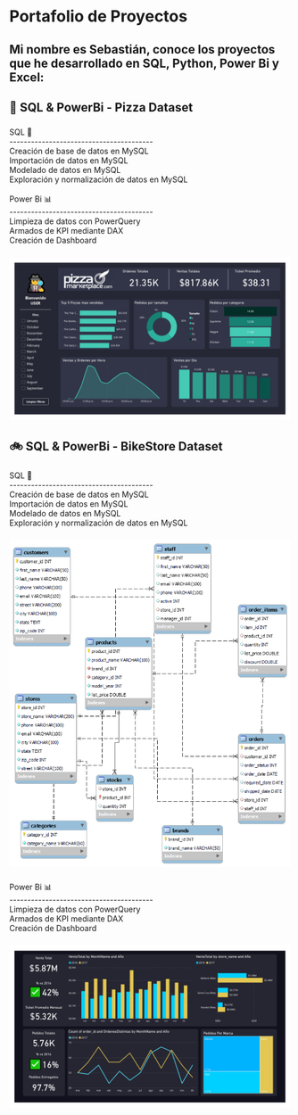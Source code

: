 <h1 align="left">Portafolio de Proyectos</h1>

###

<h2 align="left">Mi nombre es Sebastián, conoce los proyectos que he desarrollado en SQL, Python, Power Bi y Excel:</h2>

###

<h2 align="left">🍕 SQL & PowerBi - Pizza Dataset</h2>

###

<p align="left">SQL 📄<br>----------------------------------------<br>Creación de base de datos en MySQL<br>Importación de datos en MySQL<br>Modelado de datos en MySQL<br>Exploración y normalización de datos en MySQL <br><br>Power Bi 📊<br>----------------------------------------<br>Limpieza de datos con PowerQuery<br>Armados de KPI mediante DAX<br>Creación de Dashboard</p>


###

![Pizza](Visuals/PizzaTimeDashboard.jpg)


###

<h2 align="left">🚲 SQL & PowerBi - BikeStore Dataset</h2>

###

<p align="left">SQL 📄<br>----------------------------------------<br>Creación de base de datos en MySQL<br>Importación de datos en MySQL<br>Modelado de datos en MySQL<br>Exploración y normalización de datos en MySQL</p>

###

![Bike](Visuals/BikeDataModeling.png)

###

<p align="left">Power Bi 📊<br>----------------------------------------<br>Limpieza de datos con PowerQuery<br>Armados de KPI mediante DAX<br>Creación de Dashboard</p>

###

![Bike](Visuals/BikeDashboard.jpg)

###


<!---
sebastiansm2/sebastiansm2 is a ✨ special ✨ repository because its `README.md` (this file) appears on your GitHub profile.
You can click the Preview link to take a look at your changes.
--->
